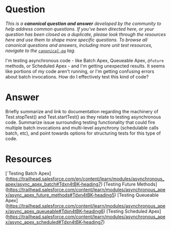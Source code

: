 # Question

*This is a **canonical question and answer** developed by the community to help address common questions. If you've been directed here, or your question has been closed as a duplicate, please look through the resources here and use them to shape more specific questions. To browse all canonical questions and answers, including more unit test resources, navigate to the [`canonical-qa`](https://salesforce.stackexchange.com/questions/tagged/canonical-qa) tag.*

I'm testing asynchronous code - like Batch Apex, Queueable Apex, `@future` methods, or Scheduled Apex - and I'm getting unexpected results. It seems like portions of my code aren't running, or I'm getting confusing errors about batch invocations. How do I effectively test this kind of code?

# Answer

Briefly summarize and link to documentation regarding the machinery of Test.stopTest() and Test.startTest() as they relate to testing asynchronous code. Summarize issue surrounding testing functionality that could fire multiple batch invocations and multi-level asynchrony (schedulable calls batch, etc), and point towards options for structuring tests for this type of code.

# Resources

[`Testing Batch Apex] (https://trailhead.salesforce.com/en/content/learn/modules/asynchronous_apex/async_apex_batch#Tdxn4tBK-heading7)
[Testing Future Methods] (https://trailhead.salesforce.com/content/learn/modules/asynchronous_apex/async_apex_future_methods#Tdxn4tBK-heading5)
[Testing Queueable Apex] (https://trailhead.salesforce.com/content/learn/modules/asynchronous_apex/async_apex_queueable#Tdxn4tBK-heading6)
[Testing Scheduled Apex] (https://trailhead.salesforce.com/content/learn/modules/asynchronous_apex/async_apex_scheduled#Tdxn4tBK-heading7)

